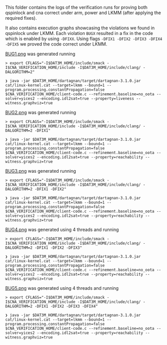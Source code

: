 This folder contains the logs of the verification runs for proving both qspinlock and cna correct under arm, power and LKMM (after applying the required fixes).

It also contains execution graphs showcasing the violations we found in qspinlock under LKMM. Each violation `BUGX` resulted in a fix in the code which is enabled by using `-DFIXX`. Using flags `-DFIX1 -DFIX2 -DFIX3 -DFIX4 -DFIX5` we proved the code correct under LKMM.

[BUG1.png](https://github.com/huawei-drc/cna-verification/tree/master/verification-output/BUG1.png) was generated running
```
> export CFLAGS="-I$DAT3M_HOME/include/smack -I$CNA_VERIFICATION_HOME/include -I$DAT3M_HOME/include/clang/ -DALGORITHM=2"

❯ java -jar $DAT3M_HOME/dartagnan/target/dartagnan-3.1.0.jar cat/linux-kernel.cat --target=lkmm --bound=1 --program.processing.constantPropagation=false $CNA_VERIFICATION_HOME/client-code.c --refinement.baseline=no_oota --solver=yices2 --encoding.idl2sat=true --property=liveness --witness.graphviz=true
```

[BUG2.png](https://github.com/huawei-drc/cna-verification/tree/master/verification-output/BUG2.png) was generated running
```
> export CFLAGS="-I$DAT3M_HOME/include/smack -I$CNA_VERIFICATION_HOME/include -I$DAT3M_HOME/include/clang/ -DALGORITHM=2 -DFIX1"

❯ java -jar $DAT3M_HOME/dartagnan/target/dartagnan-3.1.0.jar cat/linux-kernel.cat --target=lkmm --bound=1 --program.processing.constantPropagation=false $CNA_VERIFICATION_HOME/client-code.c --refinement.baseline=no_oota --solver=yices2 --encoding.idl2sat=true --property=reachability --witness.graphviz=true
```

[BUG3.png](https://github.com/huawei-drc/cna-verification/tree/master/verification-output/BUG3.png) was generated running
```
> export CFLAGS="-I$DAT3M_HOME/include/smack -I$CNA_VERIFICATION_HOME/include -I$DAT3M_HOME/include/clang/ -DALGORITHM=2 -DFIX1 -DFIX2"

❯ java -jar $DAT3M_HOME/dartagnan/target/dartagnan-3.1.0.jar cat/linux-kernel.cat --target=lkmm --bound=1 --program.processing.constantPropagation=false $CNA_VERIFICATION_HOME/client-code.c --refinement.baseline=no_oota --solver=yices2 --encoding.idl2sat=true --property=reachability --witness.graphviz=true
```

[BUG4.png](https://github.com/huawei-drc/cna-verification/tree/master/verification-output/BUG4.png) was generated using 4 threads and running
```
> export CFLAGS="-I$DAT3M_HOME/include/smack -I$CNA_VERIFICATION_HOME/include -I$DAT3M_HOME/include/clang/ -DALGORITHM=2 -DFIX1 -DFIX2 -DFIX3"

❯ java -jar $DAT3M_HOME/dartagnan/target/dartagnan-3.1.0.jar cat/linux-kernel.cat --target=lkmm --bound=1 --program.processing.constantPropagation=false $CNA_VERIFICATION_HOME/client-code.c --refinement.baseline=no_oota --solver=yices2 --encoding.idl2sat=true --property=reachability --witness.graphviz=true
```

[BUG5.png](https://github.com/huawei-drc/cna-verification/tree/master/verification-output/BUG5.png) was generated using 4 threads and running
```
> export CFLAGS="-I$DAT3M_HOME/include/smack -I$CNA_VERIFICATION_HOME/include -I$DAT3M_HOME/include/clang/ -DALGORITHM=2 -DFIX1 -DFIX2 -DFIX3 -DFIX4"

❯ java -jar $DAT3M_HOME/dartagnan/target/dartagnan-3.1.0.jar cat/linux-kernel.cat --target=lkmm --bound=1 --program.processing.constantPropagation=false $CNA_VERIFICATION_HOME/client-code.c --refinement.baseline=no_oota --solver=yices2 --encoding.idl2sat=true --property=reachability --witness.graphviz=true
```

